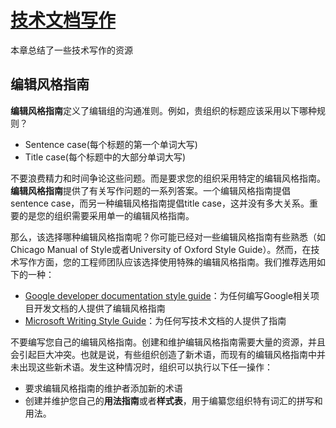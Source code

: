 # [技术文档写作](https://developers.google.com/tech-writing/resources)

本章总结了一些技术写作的资源

## **编辑风格指南**

**编辑风格指南**定义了编辑组的沟通准则。例如，贵组织的标题应该采用以下哪种规则？

* Sentence case(每个标题的第一个单词大写)
* Title case(每个标题中的大部分单词大写)

不要浪费精力和时间争论这些问题。而是要求您的组织采用特定的编辑风格指南。**编辑风格指南**提供了有关写作问题的一系列答案。一个编辑风格指南提倡sentence case，而另一种编辑风格指南提倡title case，这并没有多大关系。重要的是您的组织需要采用单一的编辑风格指南。

那么，该选择哪种编辑风格指南呢？你可能已经对一些编辑风格指南有些熟悉（如Chicago Manual of Style或者University of Oxford Style Guide）。然而，在技术写作方面，您的工程师团队应该选择使用特殊的编辑风格指南。我们推荐选用如下的一种：

*  [Google developer documentation style guide](https://developers.google.com/style)：为任何编写Google相关项目开发文档的人提供了编辑风格指南
*  [Microsoft Writing Style Guide](https://docs.microsoft.com/en-us/style-guide/welcome/)：为任何写技术文档的人提供了指南

不要编写您自己的编辑风格指南。创建和维护编辑风格指南需要大量的资源，并且会引起巨大冲突。也就是说，有些组织创造了新术语，而现有的编辑风格指南中并未出现这些新术语。发生这种情况时，组织可以执行以下任一操作：

* 要求编辑风格指南的维护者添加新的术语
* 创建并维护您自己的**用法指南**或者**样式表**，用于编纂您组织特有词汇的拼写和用法。




